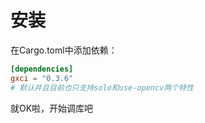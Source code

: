 # 安装

在Cargo.toml中添加依赖：

```toml
[dependencies]
gxci = "0.3.6"
# 默认并且目前也只支持solo和use-opencv两个特性
```

就OK啦，开始调库吧
